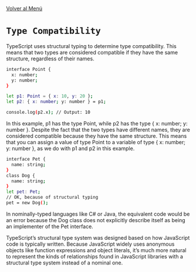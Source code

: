 [Volver al Menú](../root.md)

# `Type Compatibility`

TypeScript uses structural typing to determine type compatibility. This means that two types are considered compatible if they have the same structure, regardless of their names.

```bash
interface Point {
  x: number;
  y: number;
}

let p1: Point = { x: 10, y: 20 };
let p2: { x: number; y: number } = p1;

console.log(p2.x); // Output: 10
```

In this example, p1 has the type Point, while p2 has the type { x: number; y: number }. Despite the fact that the two types have different names, they are considered compatible because they have the same structure. This means that you can assign a value of type Point to a variable of type { x: number; y: number }, as we do with p1 and p2 in this example.

```bash
interface Pet {
  name: string;
}
class Dog {
  name: string;
}
let pet: Pet;
// OK, because of structural typing
pet = new Dog();
```

In nominally-typed languages like C# or Java, the equivalent code would be an error because the Dog class does not explicitly describe itself as being an implementer of the Pet interface.

TypeScript’s structural type system was designed based on how JavaScript code is typically written. Because JavaScript widely uses anonymous objects like function expressions and object literals, it’s much more natural to represent the kinds of relationships found in JavaScript libraries with a structural type system instead of a nominal one.
